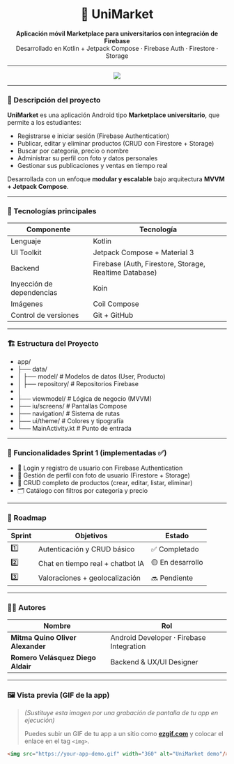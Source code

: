 <h1 align="center">📱 UniMarket</h1>
<p align="center">
  <b>Aplicación móvil Marketplace para universitarios con integración de Firebase</b>  
  <br>Desarrollado en Kotlin + Jetpack Compose · Firebase Auth · Firestore · Storage
</p>

---

<p align="center">
  <img src="https://miro.medium.com/v2/1*r0hDPKC9AEEyU4bTxZY5MQ.png"/>
</p>

---

### 🚀 Descripción del proyecto
**UniMarket** es una aplicación Android tipo **Marketplace universitario**, que permite a los estudiantes:
- Registrarse e iniciar sesión (Firebase Authentication)
- Publicar, editar y eliminar productos (CRUD con Firestore + Storage)
- Buscar por categoría, precio o nombre
- Administrar su perfil con foto y datos personales
- Gestionar sus publicaciones y ventas en tiempo real

Desarrollada con un enfoque **modular y escalable** bajo arquitectura **MVVM + Jetpack Compose**.

---

### 🧠 Tecnologías principales
| Componente | Tecnología |
|-------------|-------------|
| Lenguaje | Kotlin |
| UI Toolkit | Jetpack Compose + Material 3 |
| Backend | Firebase (Auth, Firestore, Storage, Realtime Database) |
| Inyección de dependencias | Koin |
| Imágenes | Coil Compose |
| Control de versiones | Git + GitHub |

---

### 🏗️ Estructura del Proyecto

- app/
- ├── data/
- │ ├── model/ # Modelos de datos (User, Producto)
- │ ├── repository/ # Repositorios Firebase
- │
- ├── viewmodel/ # Lógica de negocio (MVVM)
- ├── iu/screens/ # Pantallas Compose
- ├── navigation/ # Sistema de rutas
- ├── ui/theme/ # Colores y tipografía
- └── MainActivity.kt # Punto de entrada



---

### 🧩 Funcionalidades Sprint 1 (implementadas ✅)
- 🔐 Login y registro de usuario con Firebase Authentication  
- 🧍 Gestión de perfil con foto de usuario (Firestore + Storage)  
- 🛒 CRUD completo de productos (crear, editar, listar, eliminar)  
- 🗂️ Catálogo con filtros por categoría y precio  

---

### 📅 Roadmap
| Sprint | Objetivos | Estado |
|--------|------------|--------|
| 1️⃣ | Autenticación y CRUD básico | ✅ Completado |
| 2️⃣ | Chat en tiempo real + chatbot IA | 🟡 En desarrollo |
| 3️⃣ | Valoraciones + geolocalización | 🔜 Pendiente |

---

### 👨‍💻 Autores
| Nombre | Rol |
|--------|-----|
| **Mitma Quino Oliver Alexander** | Android Developer · Firebase Integration |
| **Romero Velásquez Diego Aldair** | Backend & UX/UI Designer |

---

### 🖼️ Vista previa (GIF de la app)
> *(Sustituye esta imagen por una grabación de pantalla de tu app en ejecución)*  
>
> Puedes subir un GIF de tu app a un sitio como [**ezgif.com**](https://ezgif.com/video-to-gif) y colocar el enlace en el tag `<img>`.

```html
<img src="https://your-app-demo.gif" width="360" alt="UniMarket demo"/>

